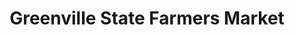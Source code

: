 ---
title: "Greenville State Farmers Market"
url: /greenville/greenville-state-farmers-market/
shop: Hofladen
---